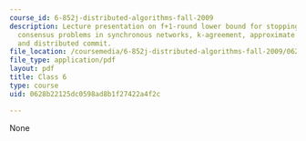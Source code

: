 ```yaml
---
course_id: 6-852j-distributed-algorithms-fall-2009
description: Lecture presentation on f+1-round lower bound for stopping agreement,
  consensus problems in synchronous networks, k-agreement, approximate agreement,
  and distributed commit.
file_location: /coursemedia/6-852j-distributed-algorithms-fall-2009/0628b22125dc0598ad8b1f27422a4f2c_MIT6_852JF09_lec06.pdf
file_type: application/pdf
layout: pdf
title: Class 6
type: course
uid: 0628b22125dc0598ad8b1f27422a4f2c

---
```

None